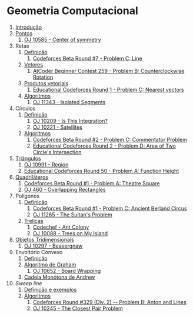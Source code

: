 Geometria Computacional
=======================

1. [Introdução](slides/intro/intro.pdf)
1. [Pontos](slides/pontos/pontos.pdf) 
    1. [OJ 10585 - Center of symmetry](problems/OJ_10585/OJ_10585.pdf)
1. Retas
    1. [Definição](slides/retas_definicao/retas_definicao.pdf) 
        1. [Codeforces Beta Round #7 - Problem C: Line](problems/CF_7C/CF_7C.pdf)
    1. [Vetores](slides/vetores_definicao/vetores_definicao.pdf)
        1. [AtCoder Beginner Contest 259 - Problem B: Counterclockwise Rotation](https://atcoder.jp/contests/abc259/tasks/abc259_b)
    1. [Produtos vetoriais](slides/vetores_produtos/vetores_produtos.pdf)
        1. [Educational Codeforces Round 1 - Problem C: Nearest vectors](problems/CF_598C/CF_598C.pdf)
    1. [Algoritmos](slides/retas_algoritmos/retas_algoritmos.pdf)
        1. [OJ 11343 - Isolated Segments](problems/OJ_11343/OJ_11343.pdf)
1. Círculos
    1. [Definição](slides/circulos_definicao/circulos_definicao.pdf)
        1. [OJ 10209 - Is This Integration?](problems/OJ_10209/OJ_10209.pdf)
        1. [OJ 10221 - Satellites](problems/OJ_10221/OJ_10221.pdf)
    1. [Algoritmos](slides/circulos_algoritmos/circulos_algoritmos.pdf)
        1. [Codeforces Beta Round #2 - Problem C: Commentator Problem](problems/CF_2C/CF_2C.pdf)
        1. [Educational Codeforces Round 2 - Problem D: Area of Two Circle's Intersection](problems/CF_600D/CF_600D.pdf)
1. [Triângulos](slides/triangulos/triangulos.pdf)
    1. [OJ 10991 - Region](problems/OJ_10991/OJ_10991.pdf)
    1. [Educational Codeforces Round 50 - Problem A: Function Height](problems/CF_1036A/CF_1036A.pdf)
1. [Quadriláteros](slides/quadrilateros/quadrilateros.pdf)
    1. [Codeforces Beta Round #1 - Problem A: Theatre Square](problems/CF_1A/CF_1A.pdf)
    1. [OJ 460 - Overlapping Rectangles](problems/OJ_460/OJ_460.pdf)
1. Polígonos
    1. [Definição](slides/poligonos_definicao/poligonos_definicao.pdf)
        1. [Codeforces Beta Round #1 - Problem C: Ancient Berland Circus](problems/CF_1C/CF_1C.pdf)
        1. [OJ 11265 - The Sultan's Problem](problems/OJ_11265/OJ_11265.pdf)
    1. [Treliças](slides/poligonos_trelicas/poligonos_trelicas.pdf)
        1. [Codechef - Ant Colony](problems/KGP13F/KGP13F.pdf)
        1. [OJ 10088 - Trees on My Island](problems/OJ_10088/OJ_10088.pdf)
1. [Objetos Tridimensionais](slides/3d/3d.pdf)
    1. [OJ 10297 - Beavergnaw](problems/OJ_10297/OJ_10297.pdf)
1. Envoltório Convexo
    1. [Definição](slides/envoltorio_convexo/envoltorio_convexo.pdf)
    1. [Algoritmo de Graham](slides/graham/graham.pdf)
        1. [OJ 10652 - Board Wrapping](problems/OJ_10652/OJ_10652.pdf)
    1. [Cadeia Monótona de Andrew](slides/andrew/andrew.pdf)
1. _Sweep line_
    1. [Definição e exemplos](slides/sweep_line_definicao/sweep_line_definicao.pdf)
    1. [Algoritmos](slides/sweep_line_algoritmos/sweep_line_algoritmos.pdf)
        1. [Codeforces Round \#329 (Div. 2) -- Problem B: Anton and Lines](problems/CF_593B/CF_593B.pdf)
        1. [OJ 10245 - The Closest Pair Problem](problems/OJ_10245/OJ_10245.pdf)

<!-- Assuntos pendentes:
1. Convex hull dinâmico
2. Interseção entre dois conjuntos de segmentos
3. Operações binárias em polígonos: união, subtração e interseção

Problemas:

CF até 1000 de dificuldade

## Pontos e vetores
    [x] [Counterclockwise Rotation](https://atcoder.jp/contests/abc259/tasks/abc259_b) - rotação de pontos
    [x] [Following Directions](https://codeforces.com/problemset/problem/1791/B) - orientação
    [x] [Travelling Salesman Problem](https://codeforces.com/problemset/problem/1713/A) - orientação
    [x] [Come Together](https://codeforces.com/problemset/problem/1845/B) - orientação
    [x] [Takahashikun, The Strider](https://atcoder.jp/contests/agc046/tasks/agc046_a) - rotações, polígonos regulares
    
## Retas
    [x] [Collinearity](https://atcoder.jp/contests/abc181/tasks/abc181_c) - colinearidade
    [x] [K-colinear Line](https://atcoder.jp/contests/abc248/tasks/abc248_e) - equação geral da reta
    [x] [Ideal Point](https://codeforces.com/problemset/problem/1795/B) - interseção de segmentos
    [x] [Wasted Time](https://codeforces.com/problemset/problem/127/A) - comprimento de segmentos
    [x] [Contest Start](https://codeforces.com/problemset/problem/1539/A) - interseção de intervalos, padrão ou fórmula
    1. [Invasão Alienígena](https://www.beecrowd.com.br/judge/pt/problems/view/2362) - reta que contém o maior número de pontos
    1. [Curo Railroad](https://www.beecrowd.com.br/judge/pt/problems/view/1504) - reta que divide duas regiões com distâncias mínimas
    1. [Point Location Test](https://cses.fi/problemset/task/2189) - orientação
    1. [Line Segment Intersection](https://cses.fi/problemset/task/2190) - interseção entre segmentos de reta
    1. [Ada and Kohlrabi](https://www.spoj.com/problems/ADAKOHL) - cobertura de reta
    1. [Ada and Cucumber](https://www.spoj.com/problems/ADAPICK/) - cobertura de reta
    1. [The Ant](https://www.spoj.com/problems/ANTTT/) - interseção de intervalos
    1. [Mayonnaise Arrow](https://www.spoj.com/problems/BLMIRANA/) - cobertura de reta

## Triângulos
    [x] [Billiards](https://atcoder.jp/contests/abc183/tasks/abc183_b) - sinuca, semelhança de triângulos
    1. [Samuel, o Cafeicultor](https://www.beecrowd.com.br/judge/pt/problems/view/3152) - área de triângulos/polígonos
    1. [Medianas](https://www.beecrowd.com.br/judge/pt/problems/view/1296) - área baseada nas medianas
    1. [Bovine Dilemman](https://codeforces.com/problemset/problem/1466/A) - área 
    1. [Make a triangle!](https://codeforces.com/problemset/problem/1064/A) - desigualdade triangular
    1. [Cover Points](https://codeforces.com/problemset/problem/1047/B) - triângulos isóceles
    1. [Phoenix and Puzzle](https://codeforces.com/problemset/problem/1515/B) - triãngulos e quadrados
    1. [Water Lily](https://codeforces.com/problemset/problem/1199/B) - triângulos
    1. [Triangles on a Rectangle](https://codeforces.com/problemset/problem/1620/B) - triângulos e retângulos
    1. [Triangle Partitioning](https://lightoj.com/problem/triangle-partitioning) - semelhança, área
    1. [Crossed Ladders](https://lightoj.com/problem/crossed-ladders) - semelhança


##  Quadriláteros
    1. [Problema com um Pentágono](https://www.beecrowd.com.br/judge/pt/problems/view/1292) - quadrados e pentágonos
    1. [Convex Quadrilateral](https://atcoder.jp/contests/abc266/tasks/abc266_c) - orientação
    1. [Rectangle Cutting](https://atcoder.jp/contests/abc130/tasks/abc130_c) - cortes de retângulos
    1. [Placing Rectangles](https://atcoder.jp/contests/abc223/tasks/abc223_e) - retângulos
    1. [Real roots](https://www.spoj.com/problems/RROOT/) - quadrados, probabilidade
    1. [Parallelogram Couting](https://lightoj.com/problem/parallelogram-counting) - paralelogramos
    1. [How Cow](https://lightoj.com/problem/how-cow) - retângulos e pontos
    1. [Trapezium](https://lightoj.com/problem/trapezium) - trapézios
    1. [Guarding Bananas](https://lightoj.com/problem/guarding-bananas) - retângulos e retas

## Polígonos
    1. [Diagrama de Venn?](https://www.beecrowd.com.br/judge/pt/problems/view/1446) - Interseção de polígonos
    1. [Sum of Interior Angles](https://atcoder.jp/contests/m-solutions2019/tasks/m_solutions2019_a) - soma dos ãngulos internos
    1. [FashionabLee](https://codeforces.com/problemset/problem/1369/A) - polígonos regulares
    1. [Two Regular Polygons](https://codeforces.com/problemset/problem/1312/A) - polígonos regulares
    1. [Polygon Area](https://cses.fi/problemset/task/2191) - área de polígonos
    1. [Point in Polygon](https://cses.fi/problemset/task/2192) - pontos em polígonos
    1. [One Geometry Problem](https://www.spoj.com/problems/GEOPROB/) - geometria plana
    1. [Inside or outside?](https://www.spoj.com/problems/INOROUT/) - pontos em polígonos
    1. [Projections Of a Polygon](https://www.spoj.com/problems/KPPOLY/) - projeções e rotações
    1. [Sleepwalking](https://lightoj.com/problem/sleepwalking) - pontos em polígonos

## Círculos
    [x] [Archery Training](https://www.spoj.com/problems/BLMIRINA/) - interseção entre círculos
    1. [Ih, Ferrou, um Buraco Negro!](https://www.beecrowd.com.br/judge/pt/problems/view/1783) - centro do círculo
    1. [Robot Arm](https://atcoder.jp/contests/mujin-pc-2016/tasks/mujin_pc_2016_b) - círculos e retas
    1. [Enclose All](https://atcoder.jp/contests/abc151/tasks/abc151_f) - circle cover
    1. [Euler Puzzle](https://www.spoj.com/problems/CIRCLEDIV/) - seções de um círculo
    1. [Goal for Raúl](https://www.spoj.com/problems/GOALFR/) - círculos e retas
    1. [Leaf](https://www.spoj.com/problems/LEAF/) - área de segmentos
    1. [Circle in Square](https://lightoj.com/problem/circle-in-square) - área
    1. [Olympics](https://lightoj.com/problem/olympics) - area
    1. [Calm Down](https://lightoj.com/problem/calm-down)
    1. [Incredible Molecules](https://lightoj.com/problem/incredible-molecules) - interseção de círculos
    1. [Intersection between Circle and Rectangle](https://lightoj.com/problem/intersection-between-circle-a) - círculos e retângulos, interseção
    1. [Expanding Rods](https://lightoj.com/problem/expanding-rods) - segmentos

## Treliças
    1. [Circle Lattice Points](https://atcoder.jp/contests/abc191/tasks/abc191_d) - pontos internos do círculo
    1. [Polygon Lattice Points](https://cses.fi/problemset/task/2193) - Teorema de Pick

## Objetos 3D
    1. [Balão++](https://www.beecrowd.com.br/judge/pt/problems/view/2840) - Volume da esfera
    1. [Pergunte à Geógrafa](https://www.beecrowd.com.br/judge/pt/problems/view/2521) - latitude/longitude
    1. [Points on a Sphere](https://www.spoj.com/problems/PSPHERE/) - esfera

## Convex Hull
    1. [Centro de Convenções](https://www.beecrowd.com.br/judge/pt/problems/view/1818)
    1. [Convex Hull](https://cses.fi/problemset/task/2195) 
    1. [Polygon](https://www.spoj.com/problems/MPOLY/)

## Sweep line
    1. [Minimum Euclidean Distance](https://cses.fi/problemset/task/2194) - distância mínima entre pontos
    1. [Closest Point Pair](https://www.spoj.com/problems/CLOPPAIR/) - distância mínima entre pontos
    1. [Robert Hood](https://www.beecrowd.com.br/judge/pt/problems/view/3260) - distância entre pontos (sweep line)

-->
